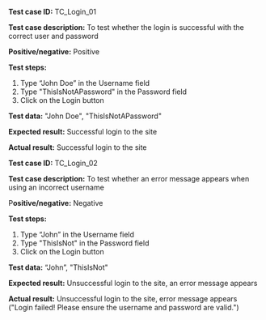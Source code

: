 **Test case ID:** TC\_Login\_01

**Test case description:** To test whether the login is successful with the correct user and password

**Positive/negative:** Positive

**Test steps:** 

1.  Type “John Doe” in the Username field
2.  Type "ThisIsNotAPassword" in the Password field
3.  Click on the Login button

**Test data:** "John Doe", "ThisIsNotAPassword"

**Expected result:** Successful login to the site

**Actual result:** Successful login to the site

**Test case ID:** TC\_Login\_02

**Test case description:** To test whether an error message appears when using an incorrect username

P**ositive/negative:** Negative

**Test steps:** 

1.  Type “John” in the Username field
2.  Type "ThisIsNot" in the Password field
3.  Click on the Login button

**Test data:** “John”, "ThisIsNot"

**Expected result:** Unsuccessful login to the site, an error message appears

**Actual result:** Unsuccessful login to the site, error message appears ("Login failed! Please ensure the username and password are valid.")
